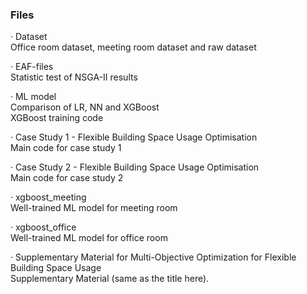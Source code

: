 ### Files
· Dataset  
Office room dataset, meeting room dataset and raw dataset  

· EAF-files  
Statistic test of NSGA-II results  

· ML model  
Comparison of LR, NN and XGBoost  
XGBoost training code  

· Case Study 1 - Flexible Building Space Usage Optimisation  
Main code for case study 1  

· Case Study 2 - Flexible Building Space Usage Optimisation  
Main code for case study 2  

· xgboost_meeting  
Well-trained ML model for meeting room  

· xgboost_office  
Well-trained ML model for office room  

· Supplementary Material for Multi-Objective Optimization for Flexible Building Space Usage  
Supplementary Material (same as the title here).
